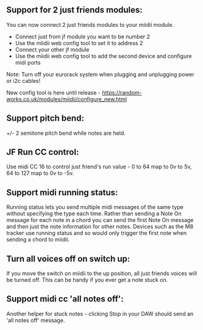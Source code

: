 ## Support for 2 just friends modules:
You can now connect 2 just friends modules to your miidii module.
- Connect just from jf module you want to be number 2
- Use the miidii web config tool to set it to address 2
- Connect your other jf module
- Use the miidii web config tool to add the second device and configure midi ports

Note: Turn off your eurorack system when plugging and unplugging power or i2c cables!

New config tool is here until release - https://random-works.co.uk/modules/miidii/configure_new.html

## Support pitch bend:
+/- 2 semitone pitch bend while notes are held.

## JF Run CC control:
Use midi CC 16 to control just friend's run value - 0 to 64 map to 0v to 5v, 64 to 127 map to 0v to -5v.

## Support midi running status:
Running status lets you send multiple midi messages of the same type without specifying the type each time. 
Rather than sending a Note On message for each note in a chord you can send the first Note On message and then just the note information for other notes.
Devices such as the M8 tracker use running status and so would only trigger the first note when sending a chord to miidii.

## Turn all voices off on switch up:
If you move the switch on miidii to the up position, all just friends voices will be turned off.
This can be handy if you ever get a note stuck on.

## Support midi cc 'all notes off':
Another helper for stuck notes - clicking Stop in your DAW should send an 'all notes off' message.

